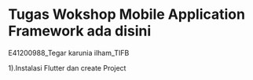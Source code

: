 # Tugas Wokshop Mobile Application Framework ada disini

E41200988_Tegar karunia ilham_TIFB

1).Instalasi Flutter dan create Project
